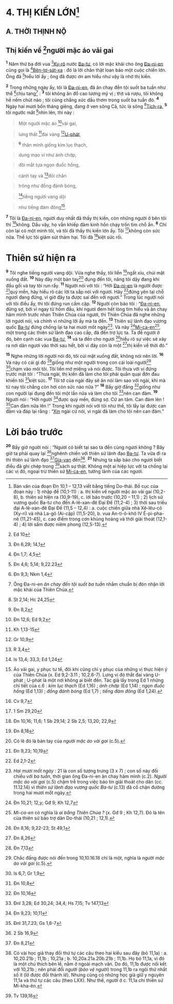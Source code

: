 # 4. THỊ KIẾN LỚN[^1-62ba1dd1-e67b-4113-bd2b-4abc0648f4ff]

## A. THỜI THỊNH NỘ

## Thị kiến về [^1@-62ba1dd1-e67b-4113-bd2b-4abc0648f4ff]người mặc áo vải gai
<sup><b>1</b></sup> Năm thứ ba đời vua [^2@-62ba1dd1-e67b-4113-bd2b-4abc0648f4ff][Ky-rô]() nước [Ba-tư](), có lời mặc khải cho ông [Đa-ni-en]() cũng gọi là [^3@-62ba1dd1-e67b-4113-bd2b-4abc0648f4ff][Bên-tơ-sát-xa]() : đó là lời chân thật loan báo một cuộc chiến lớn. Ông đã [^4@-62ba1dd1-e67b-4113-bd2b-4abc0648f4ff]hiểu lời ấy ; ông đã được ơn am hiểu như vậy là nhờ thị kiến.

<sup><b>2</b></sup> Trong những ngày ấy, tôi là [Đa-ni-en](), đã ăn chay đền tội suốt ba tuần như thể [^5@-62ba1dd1-e67b-4113-bd2b-4abc0648f4ff]chịu tang[^2-62ba1dd1-e67b-4113-bd2b-4abc0648f4ff] : <sup><b>3</b></sup> tôi không ăn đồ cao lương mỹ vị ; thịt và rượu, tôi không hề nếm chút nào ; tôi cũng chẳng xức dầu thơm trong suốt ba tuần đó. <sup><b>4</b></sup> Ngày hai mươi bốn tháng giêng, đang ở ven sông Cả, tức là sông [^6@-62ba1dd1-e67b-4113-bd2b-4abc0648f4ff][Tích-ra](), <sup><b>5</b></sup> tôi ngước mắt [^7@-62ba1dd1-e67b-4113-bd2b-4abc0648f4ff]nhìn lên, thì này :


> Một người mặc áo [^8@-62ba1dd1-e67b-4113-bd2b-4abc0648f4ff]vải gai,
>


> lưng thắt [^9@-62ba1dd1-e67b-4113-bd2b-4abc0648f4ff]đai vàng [^10@-62ba1dd1-e67b-4113-bd2b-4abc0648f4ff][U-phát](),
>


> <sup><b>6</b></sup> thân mình giống kim lục thạch,
>


> dung mạo ví như ánh chớp,
>


> đôi mắt tựa ngọn đuốc hồng,
>


> cánh tay và [^11@-62ba1dd1-e67b-4113-bd2b-4abc0648f4ff]đôi chân
>


> trông như đồng đánh bóng,
>


> [^12@-62ba1dd1-e67b-4113-bd2b-4abc0648f4ff]tiếng người vang dội
>


> như tiếng đám đông[^3-62ba1dd1-e67b-4113-bd2b-4abc0648f4ff].
>

<sup><b>7</b></sup> Tôi là [Đa-ni-en](), người duy nhất đã thấy thị kiến, còn những người ở bên tôi thì [^13@-62ba1dd1-e67b-4113-bd2b-4abc0648f4ff]không. Dầu vậy, họ vẫn khiếp đảm kinh hồn chạy trốn tìm chỗ ẩn. <sup><b>8</b></sup> Chỉ còn lại có một mình tôi, và tôi đã thấy thị kiến lớn ấy. Tôi [^14@-62ba1dd1-e67b-4113-bd2b-4abc0648f4ff]không còn sức nữa. Thể lực tôi giảm sút thảm hại. Tôi đã [^15@-62ba1dd1-e67b-4113-bd2b-4abc0648f4ff]kiệt sức rồi.


# Thiên sứ hiện ra
<sup><b>9</b></sup> Tôi nghe tiếng người vang dội. Vừa nghe thấy, tôi liền [^16@-62ba1dd1-e67b-4113-bd2b-4abc0648f4ff]ngất xỉu, chúi mặt xuống đất. <sup><b>10</b></sup> Này đây một bàn tay[^4-62ba1dd1-e67b-4113-bd2b-4abc0648f4ff] đụng đến tôi, nâng tôi dậy đang khi đầu gối và tay tôi run rẩy. <sup><b>11</b></sup> Người nói với tôi : “Hỡi [Đa-ni-en]() là người được [^17@-62ba1dd1-e67b-4113-bd2b-4abc0648f4ff]quý mến, hãy hiểu rõ các lời ta sắp nói với ngươi. Hãy [^18@-62ba1dd1-e67b-4113-bd2b-4abc0648f4ff]đứng yên tại chỗ ngươi đang đứng, vì giờ đây ta được sai đến với ngươi.” Trong lúc người nói với tôi điều ấy, thì tôi đứng run cầm cập. <sup><b>12</b></sup> Người còn bảo tôi : “[Đa-ni-en](), đừng sợ, bởi vì ngay từ hôm đầu, khi ngươi đem hết lòng tìm hiểu và ăn chay hãm mình trước nhan Thiên Chúa của ngươi, thì Thiên Chúa đã nghe những lời ngươi nói, và chính vì những lời ấy mà ta đến. <sup><b>13</b></sup> Thiên sứ lãnh đạo vương quốc [Ba-tư]() đứng chống lại ta hai mươi mốt ngày[^5-62ba1dd1-e67b-4113-bd2b-4abc0648f4ff]. Và này [^19@-62ba1dd1-e67b-4113-bd2b-4abc0648f4ff][Mi-ca-en]()[^6-62ba1dd1-e67b-4113-bd2b-4abc0648f4ff], một trong các thiên sứ lãnh đạo cao cấp, đã đến trợ lực ta. Ta để người ở đó, bên cạnh các vua [Ba-tư](), <sup><b>14</b></sup> và ta đến cho ngươi [^20@-62ba1dd1-e67b-4113-bd2b-4abc0648f4ff]hiểu rõ sự việc sẽ xảy ra nơi dân ngươi vào thời sau hết, bởi vì đây còn là một [^21@-62ba1dd1-e67b-4113-bd2b-4abc0648f4ff]thị kiến về thời đó.”

<sup><b>15</b></sup> Nghe những lời người nói đó, tôi cúi mặt xuống đất, không nói nên lời. <sup><b>16</b></sup> Và này có cái gì đó [^22@-62ba1dd1-e67b-4113-bd2b-4abc0648f4ff]giống như một người trong con cái loài người[^7-62ba1dd1-e67b-4113-bd2b-4abc0648f4ff] [^23@-62ba1dd1-e67b-4113-bd2b-4abc0648f4ff]chạm vào môi tôi. Tôi liền mở miệng và nói được. Tôi thưa với vị đứng trước mặt tôi : “Thưa ngài, thị kiến đã làm cho tôi phải quằn quại đớn đau khiến tôi [^24@-62ba1dd1-e67b-4113-bd2b-4abc0648f4ff]kiệt sức. <sup><b>17</b></sup> Tôi tớ của ngài đây sẽ ăn nói làm sao với ngài, khi mà từ nay tôi chẳng còn hơi còn sức nào nữa ?” <sup><b>18</b></sup> Bấy giờ đấng [^25@-62ba1dd1-e67b-4113-bd2b-4abc0648f4ff]giống như con người lại đụng đến tôi một lần nữa và làm cho tôi [^26@-62ba1dd1-e67b-4113-bd2b-4abc0648f4ff]nên can đảm. <sup><b>19</b></sup> Người nói : “Hỡi người [^27@-62ba1dd1-e67b-4113-bd2b-4abc0648f4ff]được quý mến, đừng sợ. Cứ an tâm. Can đảm lên ! [^28@-62ba1dd1-e67b-4113-bd2b-4abc0648f4ff]Can đảm nữa lên !” Trong khi người nói với tôi như thế, tôi lấy lại được can đảm và đáp lại rằng : “[Xin]() ngài cứ nói, vì ngài đã làm cho tôi nên can đảm.”


# Lời báo trước
<sup><b>20</b></sup> Bấy giờ người nói : “Ngươi có biết tại sao ta đến cùng ngươi không ? Bây giờ ta phải quay lại [^29@-62ba1dd1-e67b-4113-bd2b-4abc0648f4ff]nghênh chiến với thiên sứ lãnh đạo [Ba-tư](). Ta vừa đi ra thì thiên sứ lãnh đạo [^30@-62ba1dd1-e67b-4113-bd2b-4abc0648f4ff][Gia-van]() đến[^8-62ba1dd1-e67b-4113-bd2b-4abc0648f4ff]. <sup><b>21</b></sup> Nhưng ta sắp báo cho ngươi biết điều đã ghi chép trong [^31@-62ba1dd1-e67b-4113-bd2b-4abc0648f4ff]sách sự thật. Không một ai hiệp lực với ta chống lại các vị đó, ngoại trừ thiên sứ [Mi-ca-en](), tướng lãnh của các ngươi.

[^1-62ba1dd1-e67b-4113-bd2b-4abc0648f4ff]: Bản văn của đoạn Đn 10,1 – 12,13 viết bằng tiếng Do-thái. Bố cục của đoạn này : 1) nhập đề (10,1-11) : a. thị kiến về người mặc áo vải gai (10,2-8), b. thiên sứ hiện ra (10,9-19), c. lời báo trước (10,20 – 11,1) ; 2) lịch sử vương quốc Ba-tư cho đến A-lê-xan-đê Đại Đế (11,2-4) ; 3) thời sau triều đại A-lê-xan-đê Đại Đế (11,5 – 12,4) : a. cuộc chiến giữa nhà Xê-lêu-cô (Xy-ri) và nhà La-gô (Ai-cập) (11,5-20), b. vua An-ti-ô-khô IV Ê-pi-pha-nê (11,21-45), c. cao điểm trong cơn khủng hoảng và thời giải thoát (12,1-4) ; 4) lời sấm được niêm phong (12,5-13).
[^2-62ba1dd1-e67b-4113-bd2b-4abc0648f4ff]: Ông Đa-ni-en *ăn chay đền tội suốt ba tuần* nhằm chuẩn bị đón nhận lời mặc khải của Thiên Chúa.
[^3-62ba1dd1-e67b-4113-bd2b-4abc0648f4ff]: Áo vải gai, y phục tư tế, đôi khi cũng chỉ y phục của những vị thực hiện ý của Thiên Chúa (x. Ed 9,2-3.11 ; 10,2.6-7). Lưng vị đó thắt đai vàng U-phát ; U-phát là một nơi không ai biết đến. Tác giả lấy trong Ed 1 những chi tiết của c.6 : *kim lục thạch* (Ed 1,16) ; *ánh chớp* (Ed 1,14) ; *ngọn đuốc hồng* (Ed 1,13) ; *đồng đánh bóng* (Ed 1,7) ; *tiếng đám đông* (Ed 1,24).
[^4-62ba1dd1-e67b-4113-bd2b-4abc0648f4ff]: Có lẽ đó là bàn tay của *người mặc áo vải gai* (c.5).
[^5-62ba1dd1-e67b-4113-bd2b-4abc0648f4ff]: *Hai mươi mốt ngày* : 21 là con số tượng trưng (3 x 7) ; con số này đối chiếu với *ba tuần*, thời gian ông Đa-ni-en ăn chay hãm mình (c.2). *Người mặc áo vải gai* (c.5) chậm trễ trong việc báo tin giải thoát cho dân (cc. 11.12.14) vì *thiên sứ lãnh đạo vương quốc Ba-tư* (c.13) đã cố chặn đường trong hai mươi mốt ngày.
[^6-62ba1dd1-e67b-4113-bd2b-4abc0648f4ff]: *Mi-ca-en* có nghĩa là *ai bằng Thiên Chúa ?* (x. Gđ 9 ; Kh 12,7). Đó là tên của thiên sứ bảo trợ dân Do-thái (10,21 ; 12,1).
[^7-62ba1dd1-e67b-4113-bd2b-4abc0648f4ff]: Chắc đấng được nói đến trong 10,10.16.18 chỉ là một, nghĩa là *người mặc áo vải gai* (c.5).
[^8-62ba1dd1-e67b-4113-bd2b-4abc0648f4ff]: Có vài học giả thay đổi thứ tự các câu theo hai kiểu sau đây (bỏ 11,1a) : a. 10,20.21b ; 11,1b ; 10,21a ; b. 10,20a.21a.20b.21b ; 11,1b. Họ bỏ 11,1a, vì đó là một chú thích bên lề, nằm ở ngoài mạch văn. Do đó, 11,1b được nối kết với 10,21b ; nên phải đổi *người* (*bảo vệ người*) trong 11,1b ra ngôi thứ nhất số ít (*lô* được đổi thành *lê*). Nhưng cũng có những học giả giữ y nguyên 11,1a và thứ tự các câu (theo LXX). Như thế, *người* ở c. 11,1a chỉ thiên sứ Mi-kha-ên.
[^1@-62ba1dd1-e67b-4113-bd2b-4abc0648f4ff]: Ed 10
[^2@-62ba1dd1-e67b-4113-bd2b-4abc0648f4ff]: Đn 6,29; 14,1
[^3@-62ba1dd1-e67b-4113-bd2b-4abc0648f4ff]: Đn 1,7; 4,5
[^4@-62ba1dd1-e67b-4113-bd2b-4abc0648f4ff]: Đn 4,6; 5,14; 9,22.23
[^5@-62ba1dd1-e67b-4113-bd2b-4abc0648f4ff]: Đn 9,3; Nkm 1,4
[^6@-62ba1dd1-e67b-4113-bd2b-4abc0648f4ff]: St 2,14; Hc 24,25
[^7@-62ba1dd1-e67b-4113-bd2b-4abc0648f4ff]: Đn 8,2
[^8@-62ba1dd1-e67b-4113-bd2b-4abc0648f4ff]: Đn 12,6; Ed 9,2
[^9@-62ba1dd1-e67b-4113-bd2b-4abc0648f4ff]: Kh 1,13-15
[^10@-62ba1dd1-e67b-4113-bd2b-4abc0648f4ff]: Gr 10,9
[^11@-62ba1dd1-e67b-4113-bd2b-4abc0648f4ff]: R 3,4
[^12@-62ba1dd1-e67b-4113-bd2b-4abc0648f4ff]: Is 13,4; 33,3; Ed 1,24
[^13@-62ba1dd1-e67b-4113-bd2b-4abc0648f4ff]: Cv 9,7
[^14@-62ba1dd1-e67b-4113-bd2b-4abc0648f4ff]: 1 Sm 29,20
[^15@-62ba1dd1-e67b-4113-bd2b-4abc0648f4ff]: Đn 10,16; 11,6; 1 Sb 29,14; 2 Sb 2,5; 13,20; 22,9
[^16@-62ba1dd1-e67b-4113-bd2b-4abc0648f4ff]: Đn 8,18
[^17@-62ba1dd1-e67b-4113-bd2b-4abc0648f4ff]: Đn 9,23; 10,19
[^18@-62ba1dd1-e67b-4113-bd2b-4abc0648f4ff]: Ed 2,1-2
[^19@-62ba1dd1-e67b-4113-bd2b-4abc0648f4ff]: Đn 10,21; 12,y; Gđ 9; Kh 12,7
[^20@-62ba1dd1-e67b-4113-bd2b-4abc0648f4ff]: Đn 8,16; 9,22-23; St 49,1
[^21@-62ba1dd1-e67b-4113-bd2b-4abc0648f4ff]: Đn 8,26
[^22@-62ba1dd1-e67b-4113-bd2b-4abc0648f4ff]: Đn 7,13
[^23@-62ba1dd1-e67b-4113-bd2b-4abc0648f4ff]: Is 6,7; Gr 1,9
[^24@-62ba1dd1-e67b-4113-bd2b-4abc0648f4ff]: Đn 10,8
[^25@-62ba1dd1-e67b-4113-bd2b-4abc0648f4ff]: Đn 10,16
[^26@-62ba1dd1-e67b-4113-bd2b-4abc0648f4ff]: Đnl 3,28; Ed 30,24; 34,4; Hs 7,15; Tv 147,13
[^27@-62ba1dd1-e67b-4113-bd2b-4abc0648f4ff]: Đn 9,23; 10,11
[^28@-62ba1dd1-e67b-4113-bd2b-4abc0648f4ff]: Đnl 31,7.23; Gs 1,6-7
[^29@-62ba1dd1-e67b-4113-bd2b-4abc0648f4ff]: 2 Sb 16,9
[^30@-62ba1dd1-e67b-4113-bd2b-4abc0648f4ff]: Đn 8,21
[^31@-62ba1dd1-e67b-4113-bd2b-4abc0648f4ff]: Tv 139,16